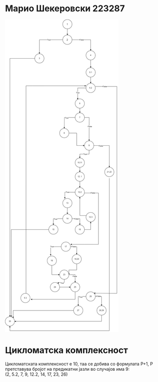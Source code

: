 # Марио Шекеровски 223287
![Alt text](https://github.com/Mario-Sek/SI_2024_lab2_223287/blob/master/cfg_223287.png)
# Цикломатска комплексност
Цикломатската комплексност е 10, таа се добива со формулата P+1, P претставува бројот на предикатни јазли во случајов има 9:  
(2, 5.2, 7, 9, 12.2, 14, 17, 23, 26)


